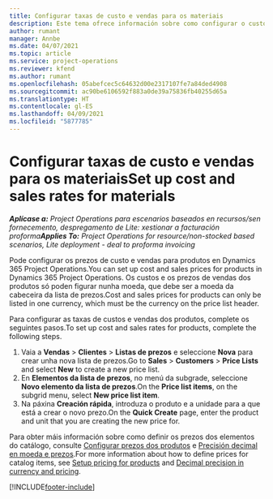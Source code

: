 ```yaml
---
title: Configurar taxas de custo e vendas para os materiais
description: Este tema ofrece información sobre como configurar o custo e as taxas de vendas dos materiais empregados nos proxectos.
author: rumant
manager: Annbe
ms.date: 04/07/2021
ms.topic: article
ms.service: project-operations
ms.reviewer: kfend
ms.author: rumant
ms.openlocfilehash: 05abefcec5c64632d00e2317107fe7a84ded4908
ms.sourcegitcommit: ac90be6106592f883a0de39a75836fb40255d65a
ms.translationtype: HT
ms.contentlocale: gl-ES
ms.lasthandoff: 04/09/2021
ms.locfileid: "5877785"
---
```

# <a name="set-up-cost-and-sales-rates-for-materials"></a><span data-ttu-id="7f10a-103">Configurar taxas de custo e vendas para os materiais</span><span class="sxs-lookup"><span data-stu-id="7f10a-103">Set up cost and sales rates for materials</span></span>

<span data-ttu-id="7f10a-104">_**Aplícase a:** Project Operations para escenarios baseados en recursos/sen fornecemento, despregamento de Lite: xestionar a facturación proforma_</span><span class="sxs-lookup"><span data-stu-id="7f10a-104">_**Applies To:** Project Operations for resource/non-stocked based scenarios, Lite deployment - deal to proforma invoicing_</span></span>

<span data-ttu-id="7f10a-105">Pode configurar os prezos de custo e vendas para produtos en Dynamics 365 Project Operations.</span><span class="sxs-lookup"><span data-stu-id="7f10a-105">You can set up cost and sales prices for products in Dynamics 365 Project Operations.</span></span> <span data-ttu-id="7f10a-106">Os custos e os prezos de vendas dos produtos só poden figurar nunha moeda, que debe ser a moeda da cabeceira da lista de prezos.</span><span class="sxs-lookup"><span data-stu-id="7f10a-106">Cost and sales prices for products can only be listed in one currency, which must be the currency on the price list header.</span></span>

<span data-ttu-id="7f10a-107">Para configurar as taxas de custos e vendas dos produtos, complete os seguintes pasos.</span><span class="sxs-lookup"><span data-stu-id="7f10a-107">To set up cost and sales rates for products, complete the following steps.</span></span> 

1. <span data-ttu-id="7f10a-108">Vaia a **Vendas** > **Clientes** > **Listas de prezos** e seleccione **Nova** para crear unha nova lista de prezos.</span><span class="sxs-lookup"><span data-stu-id="7f10a-108">Go to **Sales** > **Customers** > **Price Lists** and select **New** to create a new price list.</span></span> 
2. <span data-ttu-id="7f10a-109">En **Elementos da lista de prezos**, no menú da subgrade, seleccione **Novo elemento da lista de prezos**.</span><span class="sxs-lookup"><span data-stu-id="7f10a-109">On the **Price list items**, on the subgrid menu, select **New price list item**.</span></span> 
3. <span data-ttu-id="7f10a-110">Na páxina **Creación rápida**, introduza o produto e a unidade para a que está a crear o novo prezo.</span><span class="sxs-lookup"><span data-stu-id="7f10a-110">On the **Quick Create** page, enter the product and unit that you are creating the new price for.</span></span>

<span data-ttu-id="7f10a-111">Para obter máis información sobre como definir os prezos dos elementos do catálogo, consulte [Configurar prezos dos produtos](https://docs.microsoft.com/dynamics365/sales-enterprise/create-price-lists-price-list-items-define-pricing-products) e [Precisión decimal en moeda e prezos](https://docs.microsoft.com/dynamics365/sales-enterprise/decimal-precision-currency-pricing).</span><span class="sxs-lookup"><span data-stu-id="7f10a-111">For more information about how to define prices for catalog items, see [Setup pricing for products](https://docs.microsoft.com/dynamics365/sales-enterprise/create-price-lists-price-list-items-define-pricing-products) and [Decimal precision in currency and pricing](https://docs.microsoft.com/dynamics365/sales-enterprise/decimal-precision-currency-pricing).</span></span>

[!INCLUDE[footer-include](../includes/footer-banner.md)]
